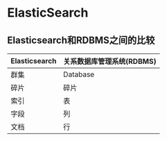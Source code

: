# ElasticSearch

## Elasticsearch和RDBMS之间的比较

| Elasticsearch | 关系数据库管理系统(RDBMS) |
| :------------ | :------------------------ |
| 群集          | Database                  |
| 碎片          | 碎片                      |
| 索引          | 表                        |
| 字段          | 列                        |
| 文档          | 行                        |